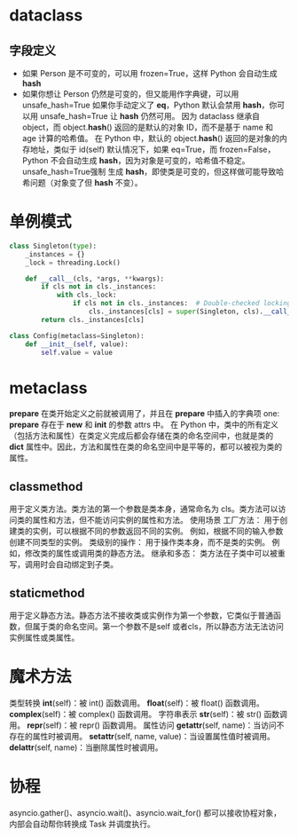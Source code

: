 # dataclass 
## 字段定义
- 如果 Person 是不可变的，可以用 frozen=True，这样 Python 会自动生成 __hash__
- 如果你想让 Person 仍然是可变的，但又能用作字典键，可以用 unsafe_hash=True
如果你手动定义了 __eq__，Python 默认会禁用 __hash__，你可以用 unsafe_hash=True 让 __hash__ 仍然可用。
因为 dataclass 继承自 object，而 object.__hash__() 返回的是默认的对象 ID，而不是基于 name 和 age 计算的哈希值。
在 Python 中，默认的 object.__hash__() 返回的是对象的内存地址，类似于 id(self)
默认情况下，如果 eq=True，而 frozen=False，Python 不会自动生成 __hash__，因为对象是可变的，哈希值不稳定。
unsafe_hash=True强制 生成 __hash__，即使类是可变的，但这样做可能导致哈希问题（对象变了但 __hash__ 不变）。

# 单例模式
```python
class Singleton(type):
    _instances = {}
    _lock = threading.Lock()

    def __call__(cls, *args, **kwargs):
        if cls not in cls._instances:
            with cls._lock:
                if cls not in cls._instances:  # Double-checked locking
                    cls._instances[cls] = super(Singleton, cls).__call__(*args, **kwargs)
        return cls._instances[cls]

class Config(metaclass=Singleton):
    def __init__(self, value):
        self.value = value
```
# metaclass
__prepare__ 在类开始定义之前就被调用了，并且在 __prepare__ 中插入的字典项 one: __prepare__ 存在于 __new__ 和 __init__ 的参数 attrs 中。
在 Python 中，类中的所有定义（包括方法和属性）在类定义完成后都会存储在类的命名空间中，也就是类的 __dict__ 属性中。因此，方法和属性在类的命名空间中是平等的，都可以被视为类的属性。
## classmethod
用于定义类方法。类方法的第一个参数是类本身，通常命名为 cls。类方法可以访问类的属性和方法，但不能访问实例的属性和方法。
使用场景
工厂方法：
用于创建类的实例，可以根据不同的参数返回不同的实例。
例如，根据不同的输入参数创建不同类型的实例。
类级别的操作：
用于操作类本身，而不是类的实例。
例如，修改类的属性或调用类的静态方法。
继承和多态：
类方法在子类中可以被重写，调用时会自动绑定到子类。
## staticmethod
用于定义静态方法。静态方法不接收类或实例作为第一个参数，它类似于普通函数，但属于类的命名空间。第一个参数不是self 或者cls，所以静态方法无法访问实例属性或类属性。

# 魔术方法
类型转换
__int__(self)：被 int() 函数调用。
__float__(self)：被 float() 函数调用。
__complex__(self)：被 complex() 函数调用。
字符串表示
__str__(self)：被 str() 函数调用。
__repr__(self)：被 repr() 函数调用。
属性访问
__getattr__(self, name)：当访问不存在的属性时被调用。
__setattr__(self, name, value)：当设置属性值时被调用。
__delattr__(self, name)：当删除属性时被调用。

# 协程
asyncio.gather()、asyncio.wait()、asyncio.wait_for() 都可以接收协程对象，内部会自动帮你转换成 Task 并调度执行。